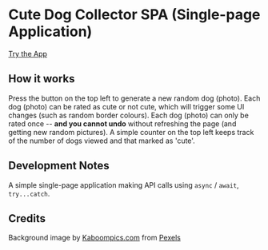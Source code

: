 # Cute Dog Collector SPA (Single-page Application)

[Try the App](./dog.html)

## How it works

Press the button on the top left to generate a new random dog (photo).
Each dog (photo) can be rated as cute or not cute, which will trigger some UI changes (such as random border colours).
Each dog (photo) can only be rated once -- **and you cannot undo** without refreshing the page (and getting new random pictures).
A simple counter on the top left keeps track of the number of dogs viewed and that marked as 'cute'.

## Development Notes

A simple single-page application making API calls using `async` / `await`, `try...catch`.

## Credits

Background image by [Kaboompics.com](https://www.pexels.com/@kaboompics?utm_content=attributionCopyText&utm_medium=referral&utm_source=pexels) from [Pexels](ttps://www.pexels.com/photo/young-grain-5865/?utm_content=attributionCopyText&utm_medium=referral&utm_source=pexels)
